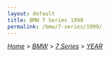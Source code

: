 ```yaml
---
layout: default
title: BMW 7 Series 1999
permalink: /bmw/7-series/1999/
---
```

[*Home*](/) > [*BMW*](/bmw/) > [*7 Series*](/bmw/7-series/) > [*YEAR*](/bmw/7-series/year/)
